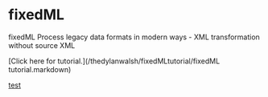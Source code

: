 # fixedML
fixedML Process legacy data formats in modern ways - XML transformation without source XML

[Click here for tutorial.](/thedylanwalsh/fixedMLtutorial/fixedML tutorial.markdown)

[test](google.com)
